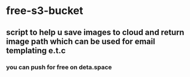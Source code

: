 # free-s3-bucket

## script to help u save images to cloud and return image path which can be used for email templating e.t.c

### you can push for free on deta.space
